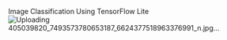 Image Classification Using TensorFlow Lite
![Uploading 405039820_7493573780653187_6624377518963376991_n.jpg…]()
